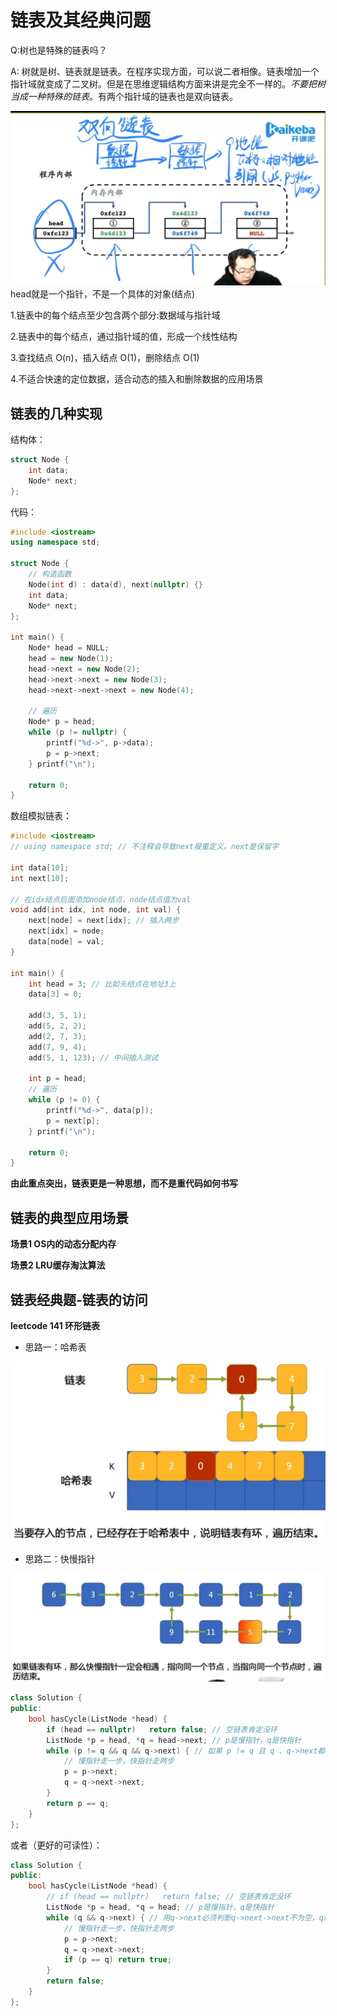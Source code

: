 # 链表及其经典问题

Q:树也是特殊的链表吗？

A: 树就是树、链表就是链表。在程序实现方面，可以说二者相像。链表增加一个指针域就变成了二叉树。但是在思维逻辑结构方面来讲是完全不一样的。*不要把树当成一种特殊的链表*。有两个指针域的链表也是双向链表。

![alt text](image.png)
head就是一个指针，不是一个具体的对象(结点)

1.链表中的每个结点至少包含两个部分:数据域与指针域

2.链表中的每个结点，通过指针域的值，形成一个线性结构

3.查找结点 O(n)，插入结点 O(1)，删除结点 O(1)

4.不适合快速的定位数据，适合动态的插入和删除数据的应用场景

## 链表的几种实现

结构体：
```C++
struct Node {
    int data;
    Node* next; 
};
```

代码：
```C++
#include <iostream>
using namespace std;

struct Node {
    // 构造函数
    Node(int d) : data(d), next(nullptr) {}
    int data;
    Node* next;
};

int main() {
    Node* head = NULL;
    head = new Node(1);
    head->next = new Node(2);
    head->next->next = new Node(3);
    head->next->next->next = new Node(4);

    // 遍历
    Node* p = head;
    while (p != nullptr) {
        printf("%d->", p->data);
        p = p->next;
    } printf("\n");

    return 0;
}
```

数组模拟链表：
```C++
#include <iostream>
// using namespace std; // 不注释会导致next报重定义。next是保留字

int data[10];
int next[10];

// 在idx结点后面添加node结点，node结点值为val
void add(int idx, int node, int val) {
    next[node] = next[idx]; // 插入两步
    next[idx] = node;
    data[node] = val;
}

int main() {
    int head = 3; // 比如头结点在地址3上
    data[3] = 0;

    add(3, 5, 1);
    add(5, 2, 2);
    add(2, 7, 3);
    add(7, 9, 4);
    add(5, 1, 123); // 中间插入测试

    int p = head;
    // 遍历
    while (p != 0) {
        printf("%d->", data[p]);
        p = next[p];
    } printf("\n");

    return 0;
}
```

**由此重点突出，链表更是一种思想，而不是重代码如何书写**

## 链表的典型应用场景

**场景1 OS内的动态分配内存**

**场景2 LRU缓存淘汰算法**

## 链表经典题-链表的访问

**leetcode 141 环形链表**

* 思路一：哈希表

![alt text](image-2.png)

* 思路二：快慢指针

![alt text](image-1.png)

```C++
class Solution {
public:
    bool hasCycle(ListNode *head) {
        if (head == nullptr)   return false; // 空链表肯定没环
        ListNode *p = head, *q = head->next; // p是慢指针，q是快指针
        while (p != q && q && q->next) { // 如果 p != q 且 q 、q->next都不为空
            // 慢指针走一步，快指针走两步
            p = p->next;
            q = q->next->next;
        }
        return p == q;
    }
};
```
或者（更好的可读性）：
```C++
class Solution {
public:
    bool hasCycle(ListNode *head) {
        // if (head == nullptr)   return false; // 空链表肯定没环
        ListNode *p = head, *q = head; // p是慢指针，q是快指针
        while (q && q->next) { // 用q->next必须判断q->next->next不为空，q同理
            // 慢指针走一步，快指针走两步
            p = p->next;
            q = q->next->next;
            if (p == q) return true;
        }
        return false;
    }
};
```

